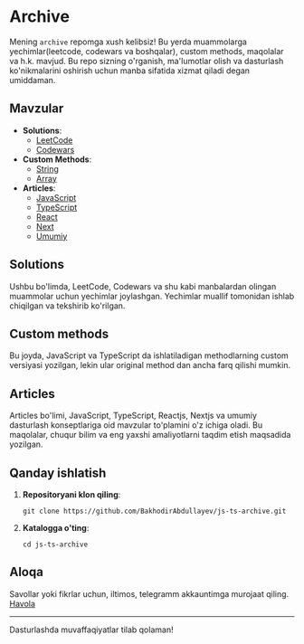 # Archive

Mening `archive` repomga xush kelibsiz! Bu yerda muammolarga yechimlar(leetcode, codewars va boshqalar), custom methods, maqolalar va h.k. mavjud. Bu repo sizning o'rganish, ma'lumotlar olish va dasturlash ko'nikmalarini oshirish uchun manba sifatida xizmat qiladi degan umiddaman.

## Mavzular

- **Solutions**:
  - [LeetCode](./solutions/leetcode)
  - [Codewars](./solutions/codewars)
- **Custom Methods**:
  - [String](./methods/string)
  - [Array](./methods/array)
- **Articles**:
  - [JavaScript](./articles/javascript)
  - [TypeScript](./articles/typescript)
  - [React](./articles/react)
  - [Next](./articles/next)
  - [Umumiy](./articles/general)

## Solutions

Ushbu bo'limda, LeetCode, Codewars va shu kabi manbalardan olingan muammolar uchun yechimlar joylashgan. Yechimlar muallif tomonidan ishlab chiqilgan va tekshirib ko'rilgan.

## Custom methods

Bu joyda, JavaScript va TypeScript da ishlatiladigan methodlarning custom versiyasi yozilgan, lekin ular original method dan ancha farq qilishi mumkin.

## Articles

Articles bo'limi, JavaScript, TypeScript, Reactjs, Nextjs va umumiy dasturlash konseptlariga oid mavzular to'plamini o'z ichiga oladi. Bu maqolalar, chuqur bilim va eng yaxshi amaliyotlarni taqdim etish maqsadida yozilgan.

## Qanday ishlatish

1. **Repositoryani klon qiling**:
   ```bash:
   git clone https://github.com/BakhodirAbdullayev/js-ts-archive.git
   ```
2. **Katalogga o'ting**:
   ```bash:
   cd js-ts-archive
   ```

<!-- ## Litsenziya

Ushbu repository MIT litsenziyasi ostida litsenziyalangan. Batafsil ma'lumotlar uchun [LICENSE](./LICENSE) faylini ko'ring. -->

## Aloqa

Savollar yoki fikrlar uchun, iltimos, telegramm akkauntimga murojaat qiling.
[Havola](https://t.me/bakhodir_abdullaev)

---

Dasturlashda muvaffaqiyatlar tilab qolaman!
